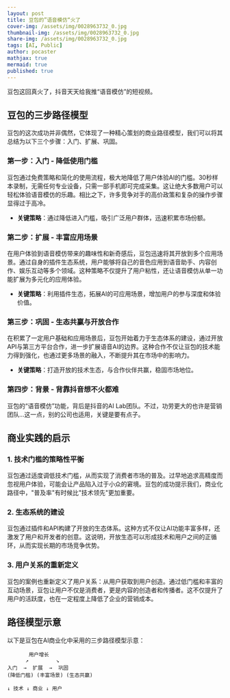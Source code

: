 ```yaml
---
layout: post
title: 豆包的”语音模仿“火了
cover-img: /assets/img/0028963732_0.jpg
thumbnail-img: /assets/img/0028963732_0.jpg
share-img: /assets/img/0028963732_0.jpg
tags: [AI, Public]
author: pocaster
mathjax: true
mermaid: true 
published: true
---
```


豆包这回真火了，抖音天天给我推“语音模仿”的短视频。

## 豆包的三步路径模型

豆包的这次成功并非偶然，它体现了一种精心策划的商业路径模型，我们可以将其总结为以下三个步骤：入门、扩展、巩固。

### 第一步：入门 - 降低使用门槛

豆包通过免费策略和简化的使用流程，极大地降低了用户体验AI的门槛。30秒样本录制，无需任何专业设备，只需一部手机即可完成采集。这让绝大多数用户可以轻松体验语音模仿的乐趣。相比之下，许多竞争对手的高价政策和复杂的操作步骤显得过于高冷。

- **关键策略**：通过降低进入门槛，吸引广泛用户群体，迅速积累市场份额。

### 第二步：扩展 - 丰富应用场景

在用户体验到语音模仿带来的趣味性和新奇感后，豆包迅速将其开放到多个应用场景。通过自身的插件生态系统，用户能够将自己的音色应用到语音助手、内容创作、娱乐互动等多个领域。这种策略不仅提升了用户粘性，还让语音模仿从单一功能扩展为多元化的应用体验。

- **关键策略**：利用插件生态，拓展AI的可应用场景，增加用户的参与深度和体验价值。

### 第三步：巩固 - 生态共赢与开放合作

在积累了一定用户基础和应用场景后，豆包开始着力于生态体系的建设，通过开放API与第三方平台合作，进一步扩展语音AI的边界。这种合作不仅让豆包的技术能力得到强化，也通过更多场景的融入，不断提升其在市场中的影响力。

- **关键策略**：打造开放的技术生态，与合作伙伴共赢，稳固市场地位。

### 第四步：背景 - 背靠抖音想不火都难

豆包的“语音模仿”功能，背后是抖音的AI Lab团队。不过，功劳更大的也许是营销团队...这一点，别的公司也适用，关键是要有点子。

## 商业实践的启示

### 1. 技术门槛的策略性平衡

豆包通过适度调低技术门槛，从而实现了消费者市场的普及。过早地追求高精度而忽视用户体验，可能会让产品陷入过于小众的窘境。豆包的成功提示我们，商业化路径中，"普及率"有时候比"技术领先"更加重要。

### 2. 生态系统的建设

豆包通过插件和API构建了开放的生态体系。这种方式不仅让AI功能丰富多样，还激发了用户和开发者的创意。这说明，开放生态可以形成技术和用户之间的正循环，从而实现长期的市场竞争优势。

### 3. 用户关系的重新定义

豆包的案例也重新定义了用户关系：从用户获取到用户创造。通过低门槛和丰富的互动场景，豆包让用户不仅是消费者，更是内容的创造者和传播者。这不仅提升了用户的活跃度，也在一定程度上降低了企业的营销成本。

## 路径模型示意

以下是豆包在AI商业化中采用的三步路径模型示意：

```
       用户增长
      ↗         ↘
入门  →  扩展  →  巩固
(降低门槛) (丰富场景) (生态共赢)

↓ 技术 ↓ 商业 ↓ 用户
```

